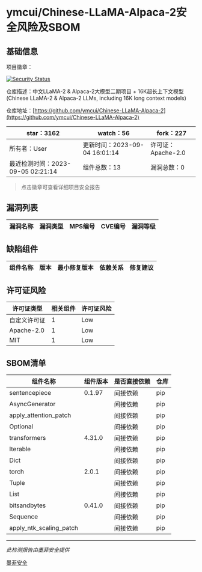 # ymcui/Chinese-LLaMA-Alpaca-2安全风险及SBOM

## 基础信息

项目徽章：

[![Security Status](https://www.murphysec.com/platform3/v31/badge/1698763113893593088.svg)](https://www.murphysec.com/console/report/1698763113855844352/1698763113893593088)

仓库描述：中文LLaMA-2 & Alpaca-2大模型二期项目 + 16K超长上下文模型 (Chinese LLaMA-2 & Alpaca-2 LLMs, including 16K long context models)

仓库地址：[https://github.com/ymcui/Chinese-LLaMA-Alpaca-2](https://github.com/ymcui/Chinese-LLaMA-Alpaca-2)

| star：3162 | watch：56 | fork：227 |
| ----------- | -------------- | ------------ |
| 所有者：User | 更新时间：2023-09-04 16:01:14 | 许可证：Apache-2.0 |
| 最近检测时间：2023-09-05 02:21:14 | 组件总数：13 | 漏洞总数：0 |

> 点击徽章可查看详细项目安全报告



## 漏洞列表

| 漏洞名称 | 漏洞类型 | MPS编号 | CVE编号 | 漏洞等级 |
| ------- | ------ | ------- | ------ | ----- |





## 缺陷组件

| 组件名称 | 版本 | 最小修复版本 | 依赖关系 | 修复建议 |
| -------- | ---- | ------------ | -------- | -------- |





## 许可证风险

| 许可证类型 | 相关组件 | 许可证风险 |
| ---------- | -------- | ---------- |
|自定义许可证|1|Low|
|Apache-2.0|1|Low|
|MIT|1|Low|




## SBOM清单

| 组件名称 | 组件版本 | 是否直接依赖 | 仓库 |
| -------- | -------- | ------------ | ---- |
|sentencepiece|0.1.97|间接依赖|pip|
|AsyncGenerator||间接依赖|pip|
|apply_attention_patch||间接依赖|pip|
|Optional||间接依赖|pip|
|transformers|4.31.0|间接依赖|pip|
|Iterable||间接依赖|pip|
|Dict||间接依赖|pip|
|torch|2.0.1|间接依赖|pip|
|Tuple||间接依赖|pip|
|List||间接依赖|pip|
|bitsandbytes|0.41.0|间接依赖|pip|
|Sequence||间接依赖|pip|
|apply_ntk_scaling_patch||间接依赖|pip|


------

*此检测报告由墨菲安全提供*

[墨菲安全](www.murphysec.com)